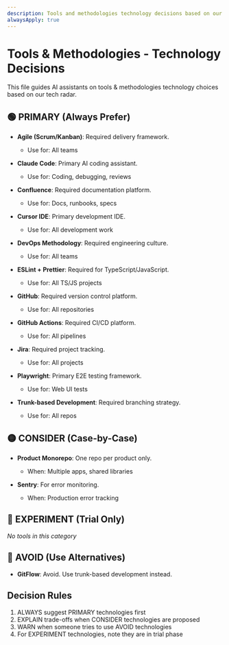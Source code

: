 ```yaml
---
description: Tools and methodologies technology decisions based on our tech radar
alwaysApply: true
---
```


# Tools & Methodologies - Technology Decisions

This file guides AI assistants on tools & methodologies technology choices based on our tech radar.

## 🟢 PRIMARY (Always Prefer)

- **Agile (Scrum/Kanban)**: Required delivery framework.
  - Use for: All teams

- **Claude Code**: Primary AI coding assistant.
  - Use for: Coding, debugging, reviews

- **Confluence**: Required documentation platform.
  - Use for: Docs, runbooks, specs

- **Cursor IDE**: Primary development IDE.
  - Use for: All development work

- **DevOps Methodology**: Required engineering culture.
  - Use for: All teams

- **ESLint + Prettier**: Required for TypeScript/JavaScript.
  - Use for: All TS/JS projects

- **GitHub**: Required version control platform.
  - Use for: All repositories

- **GitHub Actions**: Required CI/CD platform.
  - Use for: All pipelines

- **Jira**: Required project tracking.
  - Use for: All projects

- **Playwright**: Primary E2E testing framework.
  - Use for: Web UI tests

- **Trunk-based Development**: Required branching strategy.
  - Use for: All repos

## 🟡 CONSIDER (Case-by-Case)

- **Product Monorepo**: One repo per product only.
  - When: Multiple apps, shared libraries

- **Sentry**: For error monitoring.
  - When: Production error tracking

## 🔵 EXPERIMENT (Trial Only)

_No tools in this category_

## 🔴 AVOID (Use Alternatives)

- **GitFlow**: Avoid. Use trunk-based development instead.

## Decision Rules

1. ALWAYS suggest PRIMARY technologies first
2. EXPLAIN trade-offs when CONSIDER technologies are proposed
3. WARN when someone tries to use AVOID technologies
4. For EXPERIMENT technologies, note they are in trial phase